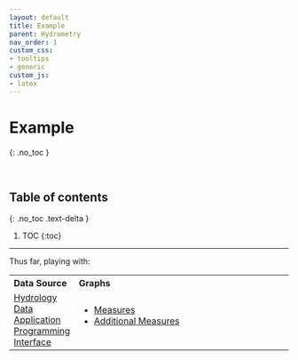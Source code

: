 ```yaml
---
layout: default
title: Example
parent: Hydrometry
nav_order: 1
custom_css:
- tooltips
- generic
custom_js:
- latex
---
```


# Example
{: .no_toc }

<br>

## Table of contents
{: .no_toc .text-delta }

1. TOC
{:toc}

---


<p>Thus far, playing with:</p>

<table>
  <tr>
    <th style="width: 19%; text-align: left;">Data Source</th><th style="text-align: left;">Graphs</th>
  </tr>
  <tr>
    <td><a href="https://environment.data.gov.uk/hydrology/doc/reference">Hydrology Data Application Programming Interface</a></td>
    <td><ul style="margin-top: 0">
      <li><a href='https://hydrologia.github.io/prototyping/graphs/pages/measures.html'>Measures</a></li>
      <li><a href='https://hydrologia.github.io/prototyping/graphs/pages/additionally.html'>Additional Measures</a></li></ul>
    </td>
  </tr>
</table>

<br>
<br>
<br>
<br>

<br>
<br>
<br>
<br>
